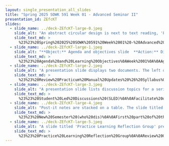 ```yaml
---
layout: single_presentation_all_slides
title: "Spring 2025 SOWK 591 Week 01 - Advanced Seminar II"
presentation_id: ZEfcKT
slides:
  - slide_name: ../deck-ZEfcKT-large-0.jpeg
    slide_alt: "An abstract circular design is next to text reading, 'Practicum Seminar II, Week 01 for SOWK 591.1,' against a gold rectangle. Bottom text: 'Jacob Campbell, Ph.D. LICSW at Heritage University.'"
    slide_text_md: >
      %23%23%20Spring%202025%20SOWK%20591%20Week%2001%20-%20Advanced%20Seminar%20II%0A%0Atitle:%20Spring%202025%20SOWK%20591%20Week%2001%20-%20Advanced%20Seminar%20II%0Adate:%202025-01-21%2021:31:05%0Alocation:%20Heritage%20University%0Atags:%0A%20%20-%20Heritage%20University%0A%20%20-%20MSW%20Program%0A%20%20-%20SOWK%20591%0Apresentation_video:%20%3E%0A%20%20%22%22%0Adescription:%20%3E%0A%0AThe%20advanced%20seminar%20two%20a%20continuation%20of%20SOWK%20590%20from%20last%20semester.%20It%20is%20an%20opportunity%20to%20reflect%20on%20your%20learning%20from%20your%20practicum%20placement.%20In%20this%20first%20session,%20we%20will%20check%20in%20with%20review%20updates%20to%20the%20practicum%20manual%20and%20the%20course%20syllabus%20for%20the%20spring%20semester.%20We%20will%20do%20a%20mindfulness%20activity%20focused%20on%20setting%20intention%20for%20the%20semester%20and%20check%20in%20with%20how%20people's%20practicum%20is%20going.%0A%0ADuring%20our%20in-person%20session,%20the%20following%20is%20the%20agenda:%0A%0A-%20Review%20Updated%20Practicum%20Manual%20and%20Syllabus%0A-%20Mindfulness%20activity%0A-%20Practice%20Learning%20Reflection%20Group%0A%0AThe%20learning%20objectives%20this%20week%20include:%0A%0A-%20Students%20will%20recognize%20the%20shared%20experiences%20of%20peers%20in%20their%20practicum%20and%20be%20able%20to%20use%20the%20group%20as%20a%20method%20for%20sharing%20and%20problem-solving.%0A-%20Students%20will%20analyze%20their%20practicum%20experience,%20reflecting%20on%20how%20it%20connects%20to%20their%20development%20and%20demonstration%20of%20competence.%0A-%20Students%20will%20actively%20practice%20setting%20intention,%20an%20important%20aspect%20of%20mindfulness.%0A%0A
  - slide_name: ../deck-ZEfcKT-large-1.jpeg
    slide_alt: "**Object:** Agenda and objectives slide  **Action:** Displays weekly plan and learning goals  **Context:** Presentation  **Text:**  - **Agenda**: Plan for week 01    - Review Updated Practicum Manual and Syllabus    - Mindfulness activity    - Practice Learning Reflection Group  - **Learning Objectives**:    - Recognize shared experiences in practicum for sharing and problem-solving    - Analyze practicum experience related to development and competence    - Practice setting intention, an aspect of mindfulness  "
    slide_text_md: >
      %23%23%20Agenda%20and%20Learning%20Objectives%0AWeek%2001%0A%0AAgenda%20%0A%0A-%20Review%20Updated%20Practicum%20Manual%20and%20Syllabus%0A-%20Mindfulness%20activity%0A-%20Practice%20Learning%20Reflection%20Group%0A%0ALearning%20Objectives%0A%0A-%20Students%20will%20recognize%20the%20shared%20experiences%20of%20peers%20in%20their%20practicum%20and%20be%20able%20to%20use%20the%20group%20as%20a%20method%20for%20sharing%20and%20problem-solving.%0A-%20Students%20will%20analyze%20their%20practicum%20experience,%20reflecting%20on%20how%20it%20connects%20to%20their%20development%20and%20demonstration%20of%20competence.%0A-%20Students%20will%20actively%20practice%20setting%20intention,%20an%20important%20aspect%20of%20mindfulness.%0A%0A
  - slide_name: ../deck-ZEfcKT-large-2.jpeg
    slide_alt: "A presentation slide displays two documents. The left document is the cover of the 'Heritage University Social Work Department Master of Social Work Practicum Manual.' The right document is a detailed page with text columns and university branding. Between them, text reads 'Review Practicum Manual Updates & Syllabus.'"
    slide_text_md: >
      %23%23%20Review%20Practicum%20Manual%20Updates%20%26%20Syllabus%0A%0ASyllabus%0A%0A-%20Just%20the%20requirements%20of%20the%20class,%20follows%20general%20same%20structure%20as%20last%20semester%0A%0APracticum%20Manual%0A%0A-%20Restructured%20some%0A-%20Focus%20of%20some%20policies%0A-%20Added%20descriptions%0A%0A
  - slide_name: ../deck-ZEfcKT-large-3.jpeg
    slide_alt: "A presentation slide lists discussion topics for a series titled 'Student Led Discussions (SLED).' Topics include supervision, integrated approaches, change processes, critical thinking, conflict resolution, and development. Dates span from February to April 2025."
    slide_text_md: >
      %23%23%20Student%20Led%20Discussions%20(SLED)%0A%0AFacilitate%20discussion:%20How%20Will%20Work%20Spring%202025%20and%20Picking%20Topics%0A%0ATopics%20and%20dates%20include:%0A%0A-%202/8%20Practicum%20Supervision/Supervision%20Agendas%0A-%202/22%20Integrated%20Approach%0A-%203/8%20Planned%20Changed%20Process%20(Engagement/Assessment)%0A-%203/29%20Critical%20Thinking%0A-%204/12%20Conflict%20Resolution%0A-%204/26%20Continued%20Development%20(Professional%20and%20Self)%0A%0AGroup%20of%202%20(12%20students%20/%206%20topics)%0A%0A
  - slide_name: ../deck-ZEfcKT-large-4.jpeg
    slide_alt: "Post-it notes are stacked on a table. The slide titled 'New Semester' includes instructions: 1. Collect personal intentions on Post-it notes.2. Group and categorize with others.3. Form larger groups to share ideas.A photo credit is given to Kelsey G on Unsplash."
    slide_text_md: >
      %23%23%20New%20Semester%20(who%20dis)%0A%0AFirst%20part%20of%20the%20process,%20Setting%20Intentions%20is%20important%20aspect%20of%20mindfulness.%20Second%20half%20is%20more%20about%20group%20work%20and%20collaborative%20processes.%0A%0A1.%20Personal%20Intentions:%20Collect%20some%20Post-it%20notes%20and%20write%20down%20some%20of%20your%20intentions%20for%20this%20semester.%0A2.%20Small%20Grouping%20and%20Categorizing:%20Gather%20a%20few%20people%20around%20you,%20share%20your%20intentions,%20and%20combine%20like%20ideas.%0A3.%20Larger%20Grouping:%20Form%20larger%20groups%20to%20share%20intentions%20and%20combine%20ideas.%0A%0A
  - slide_name: ../deck-ZEfcKT-large-5.jpeg
    slide_alt: "A slide titled 'Practice Learning Reflection Group' presents discussion points and norms. It includes a check-in question on practicum experiences and outlines topics like client needs and confidentiality expectations."
    slide_text_md: >
      %23%23%20Practice%20Learning%20Reflection%20Group%0A%0AReview%20Group%20Norms:%0A%0A-%20We%20will%20be%20respectful%20of%20each%20other%0A-%20We%20will%20approach%20our%20dialog%20with%20an%20open%20mind%0A-%20We%20will%20engage%20and%20fully%20participate%0A-%20We%20will%20keep%20our%20client's%20information%20confidential%0A%0A**Group%20Check-in%20Question**:%0AWhat%20is%20something%20you%20are%20looking%20forward%20to%20doing%20at%20your%20practicum%20or%20has%20happened%20this%20semester%3F%0A%0A**Practicum%20Discussion**:%20%0ADiscuss%20things%20going%20on%20at%20your%20practicums.%0AExplore%20client%20needs%20and%20group%20problem-solving.%0AShare%20about%20the%20work%20you%20are%20doing%20with%20your%20clients.%0A
---
```

